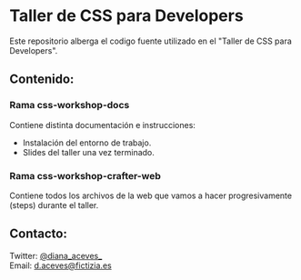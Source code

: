 Taller de CSS para Developers
=============================
Este repositorio alberga el codigo fuente utilizado en el "Taller de CSS para Developers".

Contenido:
----------------------
### Rama css-workshop-docs
Contiene distinta documentación e instrucciones:  
- Instalación del entorno de trabajo.  
- Slides del taller una vez terminado.

### Rama css-workshop-crafter-web
Contiene todos los archivos de la web que vamos a hacer progresivamente (steps) durante el taller.

Contacto:
----------------------
Twitter: [@diana_aceves_](https://twitter.com/diana_aceves_)  
Email: d.aceves@fictizia.es
